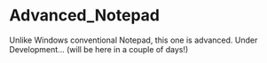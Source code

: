 # Advanced_Notepad
Unlike Windows conventional Notepad, this one is advanced.
Under Development... (will be here in a couple of days!)
